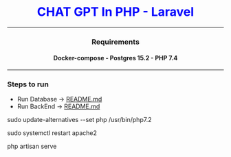 <div style="text-align: center;"><h1 style="color:blue"> CHAT GPT In PHP - Laravel </h1><hr> 

### Requirements
#### Docker-compose - Postgres 15.2 - PHP 7.4

<hr>
</div>



### Steps to run
- Run Database ->  [README.md](database%2FREADME.md)
- Run BackEnd -> [README.md](backend%2FREADME.md)

sudo update-alternatives --set php /usr/bin/php7.2

sudo systemctl restart apache2

php artisan serve
